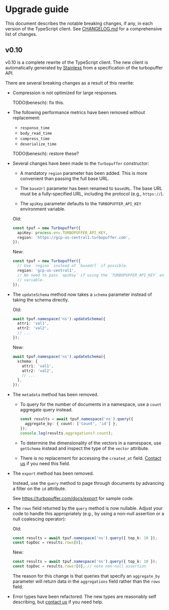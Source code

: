 # Upgrade guide

This document describes the notable breaking changes, if any, in each version of
the TypeScript client. See [CHANGELOG.md](./CHANGELOG.md) for a comprehensive
list of changes.

## v0.10

v0.10 is a complete rewrite of the TypeScript client. The new client is
automatically generated by [Stainless](https://www.stainless.com/) from
a specification of the turbopuffer API.

There are several breaking changes as a result of this rewrite:

- Compression is not optimized for large responses.

  TODO(benesch): fix this.

- The following performance metrics have been removed without replacement:

  - `response_time`
  - `body_read_time`
  - `compress_time`
  - `deserialize_time`

  TODO(benesch): restore these?

- Several changes have been made to the `Turbopuffer` constructor:

  - A mandatory `region` parameter has been added. This is more convenient
    than passing the full base URL.

  - The `baseUrl` parameter has been renamed to `baseURL`. The base URL must
    be a fully-specified URL, including the protocol (e.g., `https://`).

  - The `apiKey` parameter defaults to the `TURBOPUFFER_API_KEY` environment
    variable.

  Old:

  ```ts
  const tpuf = new Turbopuffer({
    apiKey: process.env.TURBOPUFFER_API_KEY,
    region: 'https://gcp-us-central1.turbopuffer.com',
  });
  ```

  New:

  ```ts
  const tpuf = new Turbopuffer({
    // Use `region` instead of `baseUrl` if possible.
    region: 'gcp-us-central1',
    // No need to pass `apiKey` if using the `TURBOPUFFER_API_KEY` environment
    // variable.
  });
  ```

- The `updateSchema` method now takes a `schema` parameter instead of
  taking the schema directly.

  Old:

  ```ts
  await tpuf.namespace('ns').updateSchema({
    attr1: 'val1',
    attr2: 'val2',
    // ...
  });
  ```

  New:

  ```ts
  await tpuf.namespace('ns').updateSchema({
    schema: {
      attr1: 'val1',
      attr2: 'val2',
      // ...
    },
  });
  ```

- The `metadata` method has been removed.

  - To query for the number of documents in a namespace, use a `count` aggregate
    query instead.

    ```ts
    const results = await tpuf.namespace('ns').query({
      aggregate_by: { count: ['Count', 'id'] },
    });
    console.log(results.aggregations?.count);
    ```

  - To determine the dimensionality of the vectors in a namespace, use
    `getSchema` instead and inspect the type of the `vector` attribute.

  - There is no replacement for accessing the `created_at` field. [Contact us]
    if you need this field.

- The `export` method has been removed.

  Instead, use the `query` method to page through documents by advancing a
  filter on the `id` attribute.

  See <https://turbopuffer.com/docs/export> for sample code.

- The `rows` field returned by the `query` method is now nullable. Adjust your
  code to handle this appropriately (e.g., by using a non-null assertion or a
  null coalescing operator):

  Old:

  ```ts
  const results = await tpuf.namespace('ns').query({ top_k: 10 });
  const topDoc = results.rows[0];
  ```

  New:

  ```ts
  const results = await tpuf.namespace('ns').query({ top_k: 10 });
  const topDoc = results.rows![0]; // note non-null assertion
  ```

  The reason for this change is that queries that specify an `aggregate_by`
  parameter will return data in the `aggregations` field rather than the
  `rows` field.

- Error types have been refactored. The new types are reasonably self
  describing, but [contact us] if you need help.

[contact us]: https://turbopuffer.com/contact
